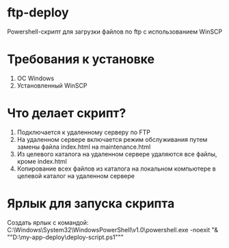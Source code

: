 # ftp-deploy
Powershell-скрипт для загрузки файлов по ftp с использованием WinSCP

# Требования к установке
1) ОС Windows
2) Установленный WinSCP

# Что делает скрипт?
1) Подключается к удаленному серверу по FTP
2) На удаленном сервере включается режим обслуживания путем замены файла index.html на maintenance.html
3) Из целевого каталога на удаленном сервере удаляются все файлы, кроме index.html
4) Копирование всех файлов из каталога на локальном компьютере в целевой каталог на удаленном сервере

# Ярлык для запуска скрипта
Создать ярлык с командой:
C:\Windows\System32\WindowsPowerShell\v1.0\powershell.exe -noexit "& ""D:\my-app-deploy\deploy-script.ps1"""
